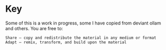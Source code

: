 # Key
Some of this is a work in progress, some I have copied from deviant ollam and others. 
You are free to:

    Share — copy and redistribute the material in any medium or format
    Adapt — remix, transform, and build upon the material 
